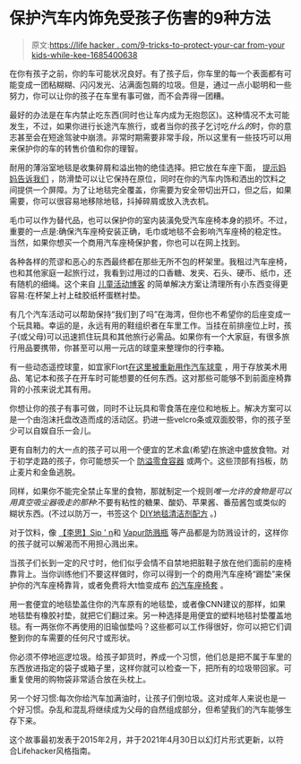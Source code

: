 # 保护汽车内饰免受孩子伤害的9种方法

> 原文:[https://life hacker . com/9-tricks-to-protect-your-car from-your kids-while-kee-1685400638](https://lifehacker.com/9-tricks-to-protect-your-car-from-your-kids-while-kee-1685400638)

在你有孩子之前，你的车可能状况良好。有了孩子后，你车里的每一个表面都有可能变成一团粘糊糊、闪闪发光、沾满面包屑的垃圾。但是，通过一点小聪明和一些努力，你可以让你的孩子在车里有事可做，而不会弄得一团糟。

最好的办法是在车内禁止吃东西(同时也让车内成为无抱怨区)。这种情况不太可能发生，不过，如果你进行长途汽车旅行，或者当你的孩子乞讨吃*什么的*时，你的意志甚至会在短途驾驶中崩溃。非常时期需要非常手段，所以这里有一些技巧可以用来保护你的车的转售价值和你的理智。

耐用的薄浴室地毯是收集碎屑和溢出物的绝佳选择。把它放在车座下面， [提示妈妈告诉我们](http://hintmama.com/2014/12/15/todays-hint-a-trick-for-managing-backseat-messes/) ，防滑垫可以让它保持在原位，同时在你的汽车内饰和洒出的饮料之间提供一个屏障。为了让地毯完全覆盖，你需要为安全带切出开口，但之后，如果需要，你可以很容易地移除地毯，抖掉碎屑或放入洗衣机。

毛巾可以作为替代品，也可以保护你的室内装潢免受汽车座椅本身的损坏。不过，重要的一点是:确保汽车座椅安装正确，毛巾或地毯不会影响汽车座椅的稳定性。当然，如果你想买一个商用汽车座椅保护套，你也可以在网上找到。

各种各样的荒谬和恶心的东西最终都在那些无所不包的杯架里。我租过汽车座椅，也和其他家庭一起旅行过，我看到过用过的口香糖、发夹、石头、硬币、纸巾，还有随机的细绳。这个来自 [儿童活动博客](http://kidsactivitiesblog.com/56833/car-hacks-tricks-tips-families) 的简单解决方案让清理所有小东西变得更容易:在杯架上衬上硅胶纸杯蛋糕衬垫。

有几个汽车活动可以帮助保持“我们到了吗”在海湾，但你也不希望你的后座变成一个玩具箱。幸运的是，永远有用的鞋组织者在车里工作。当挂在前排座位上时，孩子(或父母)可以迅速抓住玩具和其他旅行必需品。如果你有一个大家庭，有很多旅行用品要携带，你甚至可以用一元店的球童来整理你的行李箱。

有一些动态遥控球童，如宜家Flort[在这里被重新用作汽车球童](http://www.ikeahackers.net/2012/03/flort-turned-into-car-organizer-for-kids.html) ，用于存放美术用品、笔记本和孩子在开车时可能想要的任何东西。这对那些可能够不到前面座椅靠背的小孩来说尤其有用。

你想让你的孩子有事可做，同时不让玩具和零食落在座位和地板上。解决方案可以是一个由泡沫托盘改造而成的活动区。扔进一些velcro条或双面胶带，你的孩子至少可以自娱自乐一会儿。

更有自制力的大一点的孩子可以用一个便宜的艺术盒(希望)在旅途中盛放食物。对于初学走路的孩子，你可能想买一个 [防溢零食容器](https://www.amazon.com/dp/B00GJAJ2CM?asc_campaign=InlineText&asc_refurl=https://lifehacker.com/9-tricks-to-protect-your-car-from-your-kids-while-kee-1685400638&asc_source=&linkCode=ogi&psc=1&smid=A1OWC34LC8KLL7&tag=kinjalifehackerlink-20&th=1) 或两个。这些顶部有挡板，防止麦片和金鱼逃脱。

同样，如果你不能完全禁止车里的食物，那就制定一个规则*唯一允许的食物是可以用真空吸尘器吸走的那种*:不要有粘性的糖果、酸奶、苹果酱、番茄酱包或类似的糊状东西。(不过以防万一，书签这个 [DIY地毯清洁剂配方](http://myfrugaladventures.com/2012/10/diy-spot-carpet-cleaner-perfect-for-cars/) 。)

对于饮料，像 [【李思】](https://thesilico.com/products/sili-squeeze)[Sip ' n](http://www.choomee.com/sipn/)和 [Vapur防溅瓶](http://vapur.us/shop/) 等产品都是为防溅设计的，这样你的孩子就可以解渴而不用担心溅出来。

当孩子们长到一定的尺寸时，他们似乎会情不自禁地把脏鞋子放在他们面前的座椅靠背上。当你训练他们不要这样做时，你可以得到一个的商用汽车座椅“踢垫”来保护你的汽车座椅靠背，或者免费将大t恤变成布 [的汽车座椅套](http://www.instructables.com/id/Auto-Seat-Covers-out-of-3-Mens-T-shirts/) 。

用一套便宜的地毯垫盖住你的汽车原有的地毯垫，或者像CNN建议的那样，如果地毯垫有橡胶衬垫，就把它们翻过来。另一种选择是用便宜的塑料地毯衬垫覆盖地毯。有一两张你不再使用的旧瑜伽垫吗？这些都可以工作得很好，你可以把它们调整到你的车需要的任何尺寸或形状。

你必须不停地巡逻垃圾。给孩子卸货时，养成一个习惯，他们总是把不属于车里的东西放进指定的袋子或箱子里，这样你就可以检查一下，把所有的垃圾带回家。可重复使用的购物袋非常适合放在头枕上。

另一个好习惯:每次你给汽车加满油时，让孩子们倒垃圾。这对成年人来说也是一个好习惯。杂乱和混乱将继续成为父母的自然组成部分，但希望我们的汽车能够生存下来。

这个故事最初发表于2015年2月，并于2021年4月30日以幻灯片形式更新，以符合Lifehacker风格指南。